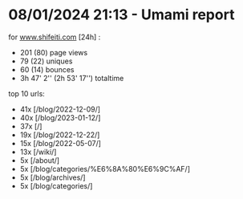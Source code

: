 # 08/01/2024 21:13 - Umami report
for www.shifeiti.com [24h] :

 - 201 (80) page views
 - 79 (22) uniques
 - 60 (14) bounces
 - 3h 47' 2'' (2h 53' 17'') totaltime


top 10 urls:
 - 41x [/blog/2022-12-09/]
 - 40x [/blog/2023-01-12/]
 - 37x [/]
 - 19x [/blog/2022-12-22/]
 - 15x [/blog/2022-05-07/]
 - 13x [/wiki/]
 - 5x [/about/]
 - 5x [/blog/categories/%E6%8A%80%E6%9C%AF/]
 - 5x [/blog/archives/]
 - 5x [/blog/categories/]


